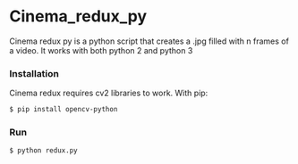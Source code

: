 # Cinema_redux_py

Cinema redux py is a python script that creates a .jpg filled with n frames of a video.
It works with both python 2 and python 3
### Installation

Cinema redux requires cv2 libraries to work.
With pip:
```sh
$ pip install opencv-python
```
### Run
```sh
$ python redux.py
```
